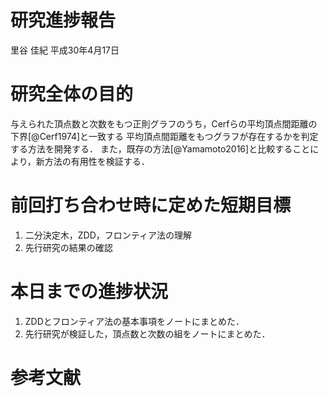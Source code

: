 研究進捗報告
================
里谷 佳紀
平成30年4月17日

# 研究全体の目的

与えられた頂点数と次数をもつ正則グラフのうち，Cerfらの平均頂点間距離の下界\[@Cerf1974\]と一致する
平均頂点間距離をもつグラフが存在するかを判定する方法を開発する．
また，既存の方法\[@Yamamoto2016\]と比較することにより，新方法の有用性を検証する．

# 前回打ち合わせ時に定めた短期目標

1.  二分決定木，ZDD，フロンティア法の理解
2.  先行研究の結果の確認

# 本日までの進捗状況

1.  ZDDとフロンティア法の基本事項をノートにまとめた．
2.  先行研究が検証した，頂点数と次数の組をノートにまとめた．

# 参考文献
